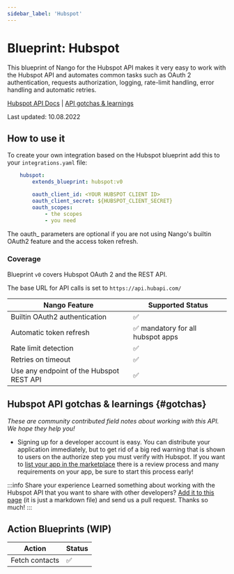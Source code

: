 ```yaml
---
sidebar_label: 'Hubspot'
---
```


# Blueprint: Hubspot

This blueprint of Nango for the Hubspot API makes it very easy to work with the Hubspot API and automates common tasks such as OAuth 2 authentication, requests authorization, logging, rate-limit handling, error handling and automatic retries.

[Hubspot API Docs](https://developers.hubspot.com/docs/api/overview)  |  [API gotchas & learnings](#gotchas)

Last updated: 10.08.2022

## How to use it
To create your own integration based on the Hubspot blueprint add this to your `integrations.yaml` file:

```yaml title=integrations.yaml
    hubspot:
        extends_blueprint: hubspot:v0

        oauth_client_id: <YOUR HUBSPOT CLIENT ID>
        oauth_client_secret: ${HUBSPOT_CLIENT_SECRET}
        oauth_scopes:
            - the scopes
            - you need
```
The oauth_ parameters are optional if you are not using Nango's builtin OAuth2 feature and the access token refresh.

### Coverage
Blueprint `v0` covers Hubspot OAuth 2 and the REST API.

The base URL for API calls is set to `https://api.hubapi.com/`

| Nango Feature | Supported Status | 
|---|---|
| Builtin OAuth2 authentication | ✅  |
| Automatic token refresh | ✅  mandatory for all hubspot apps | 
| Rate limit detection | ✅ |
| Retries on timeout | ✅ |
| Use any endpoint of the Hubspot REST API | ✅ |

## Hubspot API gotchas & learnings {#gotchas}
_These are community contributed field notes about working with this API. We hope they help you!_

- Signing up for a developer account is easy. You can distribute your application immediately, but to get rid of a big red warning that is shown to users on the authorize step you must verify with Hubspot. If you want to [list your app in the marketplace](https://developers.hubspot.com/docs/api/listing-your-app) there is a review process and many requirements on your app, be sure to start this process early!

:::info Share your experience
Learned something about working with the Hubspot API that you want to share with other developers? [Add it to this page](https://github.com/NangoHQ/nango/edit/main/docs/docs/blueprint-catalog/blueprint-hubspot.md) (it is just a markdown file) and send us a pull request. Thanks so much!
:::


## Action Blueprints (WIP)

| Action | Status | 
|---|---|
| Fetch contacts | ✅ |